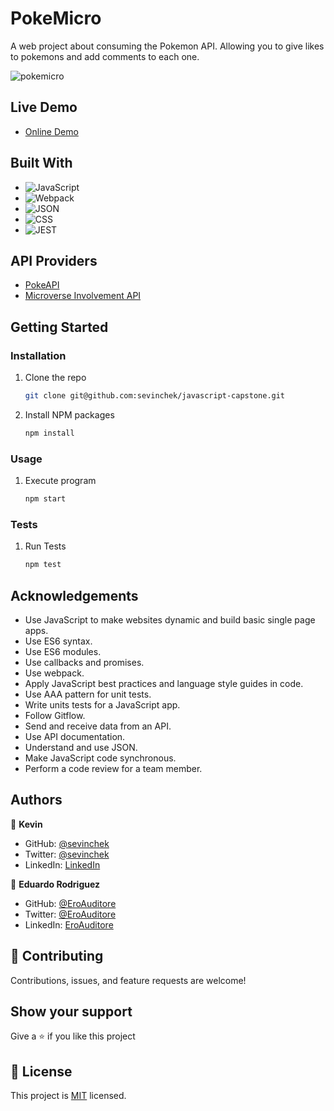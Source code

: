 # PokeMicro

A web project about consuming the Pokemon API. Allowing you to give likes to pokemons and add comments to each one.

![pokemicro](https://user-images.githubusercontent.com/39852288/133909567-e965c0a6-b1d1-4093-90d2-c1aea49e2cb1.gif)

## Live Demo

- [Online Demo](https://sevinchek.github.io/pokemicro/)

## Built With

- ![JavaScript](https://img.shields.io/badge/javascript-%23323330.svg?style=for-the-badge&logo=javascript&logoColor=%23F7DF1E)
- ![Webpack](https://img.shields.io/badge/Webpack-2b3a42?style=for-the-badge&logo=webpack&logoColor=white)
- ![JSON](https://img.shields.io/badge/JSON-20232A?style=for-the-badge&logo=json&logoColor=61DAFB)
- ![CSS](https://img.shields.io/badge/CSS-1d88c7?style=for-the-badge&logo=css3&logoColor=white)
- ![JEST](https://img.shields.io/badge/Jest-15C213?style=for-the-badge&logo=jest&logoColor=white)

## API Providers

- [PokeAPI](https://pokeapi.co/)
- [Microverse Involvement API](https://pokeapi.co/)

## Getting Started

### Installation

1. Clone the repo

   ```sh
   git clone git@github.com:sevinchek/javascript-capstone.git
   ```
2. Install NPM packages

   ```sh
   npm install
   ```
### Usage

1. Execute program

   ```sh
   npm start
   
### Tests
   
1. Run Tests

   ```sh
   npm test

## Acknowledgements

- Use JavaScript to make websites dynamic and build basic single page apps.
- Use ES6 syntax.
- Use ES6 modules.
- Use callbacks and promises.
- Use webpack.
- Apply JavaScript best practices and language style guides in code.
- Use AAA pattern for unit tests.
- Write units tests for a JavaScript app.
- Follow Gitflow.
- Send and receive data from an API.
- Use API documentation.
- Understand and use JSON.
- Make JavaScript code synchronous.
- Perform a code review for a team member.

## Authors

👤 **Kevin**

- GitHub: [@sevinchek](https://github.com/sevinchek)
- Twitter: [@sevinchek](https://twitter.com/sevinchek)
- LinkedIn: [LinkedIn](https://linkedin.com/in/sevinchek)

👤 **Eduardo Rodriguez**

- GitHub: [@EroAuditore](https://github.com/EroAuditore)
- Twitter: [@EroAuditore](https://twitter.com/EroAuditore)
- LinkedIn: [EroAuditore](https://www.linkedin.com/in/EroAuditore/)

## 🤝 Contributing

Contributions, issues, and feature requests are welcome!

## Show your support

Give a ⭐️ if you like this project

## 📝 License

This project is [MIT](https://github.com/git/git-scm.com/blob/main/MIT-LICENSE.txt) licensed.
